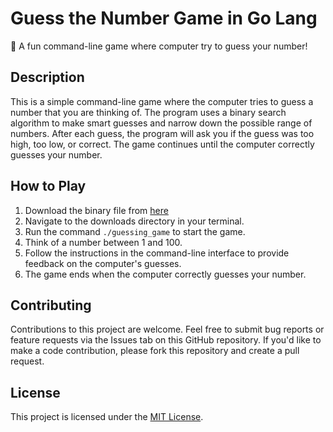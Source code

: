 # Guess the Number Game in Go Lang

🔢 A fun command-line game where computer try to guess your number!

## Description

This is a simple command-line game where the computer tries to guess a number that you are thinking of. The program uses a binary search algorithm to make smart guesses and narrow down the possible range of numbers. After each guess, the program will ask you if the guess was too high, too low, or correct. The game continues until the computer correctly guesses your number.

## How to Play

1. Download the binary file from [here](https://github.com/samocodes/guessing-number/releases/tag/1.0.0)
2. Navigate to the downloads directory in your terminal.
3. Run the command `./guessing_game` to start the game.
4. Think of a number between 1 and 100.
5. Follow the instructions in the command-line interface to provide feedback on the computer's guesses.
6. The game ends when the computer correctly guesses your number.

## Contributing

Contributions to this project are welcome. Feel free to submit bug reports or feature requests via the Issues tab on this GitHub repository. If you'd like to make a code contribution, please fork this repository and create a pull request.

## License

This project is licensed under the [MIT License](https://opensource.org/licenses/MIT).
